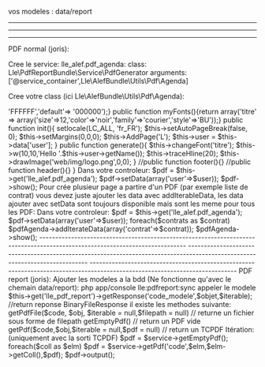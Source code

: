 vos modeles : data/report

----------------------------------------------------------------------------------------------------------------------------
----------------------------------------------------------------------------------------------------------------------------
----------------------------------------------------------------------------------------------------------------------------
PDF normal (joris):


Cree le service:
lle_alef.pdf_agenda:
    class:        Lle\PdfReportBundle\Service\PdfGenerator
    arguments:    ['@service_container',Lle\AlefBundle\Utils\Pdf\Agenda]

Cree votre class (ici Lle\AlefBundle\Utils\Pdf\Agenda):

<?php
class Agenda extends Lle\PdfReportBundle\Lib\Pdf{
    protected $debug = false; private $user;
    public function myColors(){return array('blanc' => 'FFFFFF','default'=> '000000');}
    public function myFonts(){return array('titre' => array('size'=>12,'color'=>'noir','family'=>'courier','style'=>'BU'));}
    public function init(){
        setlocale(LC_ALL, 'fr_FR'); $this->setAutoPageBreak(false, 0); $this->setMargins(0,0,0); $this->AddPage('L');
        $this->user = $this->data['user'];
    }
    public function generate(){
        $this->changeFont('titre');
        $this->w(10,10,'Hello '.$this->user->getName());
        $this->traceHline(20);
        $this->drawImage('web/img/logo.png',0,0);
    }
    //public function footer(){}
    //public function header(){}
}

Dans votre controleur:
$pdf = $this->get('lle_alef.pdf_agenda');
$pdf->setData(array('user'=>$user));
$pdf->show();

Pour crée plusieur page a partire d'un PDF (par exemple liste de contrat) vous devez juste ajouter les data avec addIterableData, les data ajouter avec setData sont toujours disponible mais sont les meme pour tous les PDF:

Dans votre controleur:
$pdf = $this->get('lle_alef.pdf_agenda');
$pdf->setData(array('user'=>$user));
foreach($contrats as $contrat) $pdfAgenda->addIterateData(array('contrat'=>$contrat));
$pdfAgenda->show();

----------------------------------------------------------------------------------------------------------------------------
----------------------------------------------------------------------------------------------------------------------------
----------------------------------------------------------------------------------------------------------------------------
PDF report (joris):
Ajouter les modeles a la bdd (Ne fonctionne qu'avec le chemain data/report):
php app/console lle:pdfreport:sync

appeler le modele
$this->get('lle_pdf_report')->getResponse('code_modele',$objet,$iterable); //return reponse BinaryFileResponse

il existe les methodes suivante:
getPdfFile($code, $obj, $iterable = null,$filepath = null) // returne un fichier sous forme de filepath
getEmptyPdf() // return un PDF vide
getPdf($code,$obj,$iterable = null,$pdf = null) // return un TCPDF

Itération: (uniquement avec la sorti TCPDF)
$pdf = $service->getEmptyPdf();
foreach($coll as $elm) $pdf = $service->getPdf('code',$elm,$elm->getColl(),$pdf);
$pdf->output();
